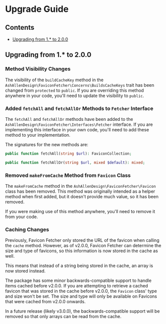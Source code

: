 # Upgrade Guide

## Contents

- [Upgrading from 1.* to 2.0.0](#upgrading-from-1-to-200)

## Upgrading from 1.* to 2.0.0

### Method Visibility Changes

The visibility of the `buildCacheKey` method in the `AshAllenDesign\FaviconFetcher\Concerns\BuildsCacheKeys` trait has been changed from `protected` to `public`. If you are overriding this method anywhere in your code, you'll need to update the visibility to `public`.

### Added `fetchAll` and `fetchAllOr` Methods to `Fetcher` Interface

The `fetchAll` and `fetchAllOr` methods have been added to the `AshAllenDesign\FaviconFetcher\Interfaces\Fetcher` interface. If you are implementing this interface in your own code, you'll need to add these method to your implementation.

The signatures for the new methods are:

```php
public function fetchAll(string $url): FaviconCollection;
```

```php
public function fetchAllOr(string $url, mixed $default): mixed;
```

### Removed `makeFromCache` Method from `Favicon` Class

The `makeFromCache` method in the `AshAllenDesign\FaviconFetcher\Favicon` class has been removed. This method was originally intended as a helper method when first added, but it doesn't provide much value, so it has been removed. 

If you were making use of this method anywhere, you'll need to remove it from your code.

### Caching Changes

Previously, Favicon Fetcher only stored the URL of the favicon when calling the `cache` method. However, as of v2.0.0, Favicon Fetcher can determine the size and type of favicons, so this information is now stored in the cache as well.

This means that instead of a string being stored in the cache, an array is now stored instead.

The package has some minor backwards-compatible support to handle items cached before v2.0.0. If you are attempting to retrieve a cached favicon that was stored in the cache before v2.0.0, the `Favicon` class' type and size won't be set. The size and type will only be available on Favicons that were cached from v2.0.0 onwards.

In a future release (likely v3.0.0), the backwards-compatible support will be removed so that only arrays can be read from the cache.
